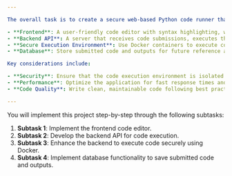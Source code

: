 ```yaml
---

The overall task is to create a secure web-based Python code runner that allows users to write, execute, and submit Python code through an interactive interface. The application comprises the following components:

- **Frontend**: A user-friendly code editor with syntax highlighting, where users can input Python code.
- **Backend API**: A server that receives code submissions, executes them securely in an isolated environment, and returns the output.
- **Secure Execution Environment**: Use Docker containers to execute code securely, preventing malicious code from affecting the host system.
- **Database**: Store submitted code and outputs for future reference and analysis.

Key considerations include:

- **Security**: Ensure that the code execution environment is isolated and cannot harm the host system.
- **Performance**: Optimize the application for fast response times and efficient resource usage.
- **Code Quality**: Write clean, maintainable code following best practices.

---
```


You will implement this project step-by-step through the following subtasks:

1. **Subtask 1**: Implement the frontend code editor.
2. **Subtask 2**: Develop the backend API for code execution.
3. **Subtask 3**: Enhance the backend to execute code securely using Docker.
4. **Subtask 4**: Implement database functionality to save submitted code and outputs.
